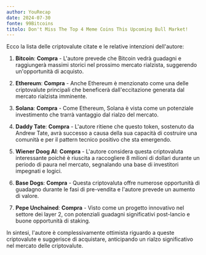 ```yaml
---
author: YouRecap
date: 2024-07-30
fonte: 99Bitcoins
titolo: Don't Miss The Top 4 Meme Coins This Upcoming Bull Market!
---
```


Ecco la lista delle criptovalute citate e le relative intenzioni dell'autore:

1. **Bitcoin**: **Compra** - L'autore prevede che Bitcoin vedrà guadagni e raggiungerà massimi storici nel prossimo mercato rialzista, suggerendo un'opportunità di acquisto.

2. **Ethereum**: **Compra** - Anche Ethereum è menzionato come una delle criptovalute principali che beneficerà dall'eccitazione generata dal mercato rialzista imminente.

3. **Solana**: **Compra** - Come Ethereum, Solana è vista come un potenziale investimento che trarrà vantaggio dal rialzo del mercato.

4. **Daddy Tate**: **Compra** - L'autore ritiene che questo token, sostenuto da Andrew Tate, avrà successo a causa della sua capacità di costruire una comunità e per il pattern tecnico positivo che sta emergendo.

5. **Wiener Doog AI**: **Compra** - L'autore considera questa criptovaluta interessante poiché è riuscita a raccogliere 8 milioni di dollari durante un periodo di paura nel mercato, segnalando una base di investitori impegnati e logici.

6. **Base Dogs**: **Compra** - Questa criptovaluta offre numerose opportunità di guadagno durante le fasi di pre-vendita e l'autore prevede un aumento di valore.

7. **Pepe Unchained**: **Compra** - Visto come un progetto innovativo nel settore dei layer 2, con potenziali guadagni significativi post-lancio e buone opportunità di staking.

In sintesi, l'autore è complessivamente ottimista riguardo a queste criptovalute e suggerisce di acquistare, anticipando un rialzo significativo nel mercato delle criptovalute.
